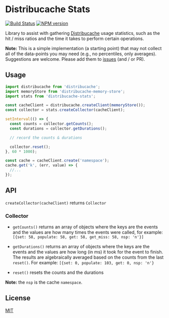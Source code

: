 # Distribucache Stats
[![Build Status](https://secure.travis-ci.org/dowjones/distribucache-stats.png)](http://travis-ci.org/dowjones/distribucache-stats) [![NPM version](https://badge.fury.io/js/distribucache-stats.svg)](http://badge.fury.io/js/distribucache-stats)

Library to assist with gathering [Distribucache] usage statistics,
such as the hit / miss ratios and the time it takes to perform certain
operations.

**Note:** This is a simple implementation (a starting point) that may not collect all
of the data-points you may need (e.g., no percentiles, only averages).
Suggestions are welcome. Please add them to
[issues](https://github.com/dowjones/distribucache-stats/issues) (and / or PR).


## Usage

```js
import distribucache from 'distribucache';
import memoryStore from 'distribucache-memory-store';
import stats from 'distribucache-stats';

const cacheClient = distribucache.createClient(memoryStore());
const collector = stats.createCollector(cacheClient);

setInterval(() => {
  const counts = collector.getCounts();
  const durations = collector.getDurations();

  // record the counts & durations

  collector.reset();
}, 60 * 1000);

const cache = cacheClient.create('namespace');
cache.get('k', (err, value) => {
  //...
});
```

## API

`createCollector(cacheClient)` returns `Collector`

### Collector

- `getCounts()` returns an array of objects where the keys are
  the events and the values are how many times the events were called,
  for example: `[{set: 58, populate: 58, get: 58, get_miss: 58, nsp: 'n'}]`

- `getDurations()` returns an array of objects where the keys are
  the events and the values are how long (in ms) it took for the event
  to finish. The results are algebraically averaged based on the counts
  from the last `reset()`. For example: `[{set: 0, populate: 103, get: 0, nsp: 'n'}`

- `reset()` resets the counts and the durations

**Note:** the `nsp` is the cache `namespace`.


## License

[MIT](/LICENSE)


[Distribucache]: https://github.com/dowjones/distribucache

